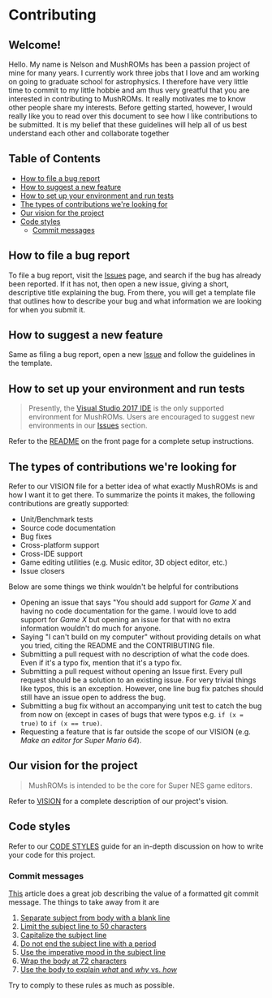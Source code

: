 # Contributing

## Welcome!
Hello. My name is Nelson and MushROMs has been a passion project of mine for many years. I currently work three jobs that I love and am working on going to graduate school for astrophysics. I therefore have very little time to commit to my little hobbie and am thus very greatful that you are interested in contributing to MushROMs. It really motivates me to know other people share my interests. Before getting started, however, I would really like you to read over this document to see how I like contributions to be submitted. It is my belief that these guidelines will help all of us best understand each other and collaborate together

## Table of Contents
* [How to file a bug report](#how-to-file-a-bug-report)
* [How to suggest a new feature](#how-to-suggest-a-new-feature)
* [How to set up your environment and run tests](#how-to-set-up-your-environment-and-run-tests)
* [The types of contributions we're looking for](#the-types-of-contributions-were-looking-for)
* [Our vision for the project](#our-vision-for-the-project)
* [Code styles](#code-styles)
    - [Commit messages](#commit-messages)

## How to file a bug report
To file a bug report, visit the [Issues](https://github.com/bonimy/MushROMs/issues) page, and search if the bug has already been reported. If it has not, then open a new issue, giving a short, descriptive title explaining the bug. From there, you will get a template file that outlines how to describe your bug and what information we are looking for when you submit it.

## How to suggest a new feature
Same as filing a bug report, open a new [Issue](https://github.com/bonimy/MushROMs/issues) and follow the guidelines in the template.

## How to set up your environment and run tests
> Presently, the [Visual Studio 2017 IDE](https://www.visualstudio.com/en-us/news/releasenotes/vs2017-relnotes) is the only supported environment for MushROMs. Users are encouraged to suggest new environments in our [Issues](https://github.com/bonimy/MushROMs/issues) section.

Refer to the [README](README.md#installation) on the front page for a complete setup instructions.

## The types of contributions we're looking for
Refer to our VISION file for a better idea of what exactly MushROMs is and how I want it to get there. To summarize the points it makes, the following contributions are greatly supported:
* Unit/Benchmark tests
* Source code documentation
* Bug fixes
* Cross-platform support
* Cross-IDE support
* Game editing utilities (e.g. Music editor, 3D object editor, etc.)
* Issue closers

Below are some things we think wouldn't be helpful for contributions
* Opening an issue that says "You should add support for _Game X_ and having no code documentation for the game. I would love to add support for _Game X_ but opening an issue for that with no extra information wouldn't do much for anyone.
* Saying "I can't build on my computer" without providing details on what you tried, citing the README and the CONTRIBUTING file.
* Submitting a pull request with no description of what the code does. Even if it's a typo fix, mention that it's a typo fix.
* Submitting a pull request without opening an Issue first. Every pull request should be a solution to an existing issue. For very trivial things like typos, this is an exception. However, one line bug fix patches should still have an issue open to address the bug.
* Submitting a bug fix without an accompanying unit test to catch the bug from now on (except in cases of bugs that were typos e.g. `if (x = true)` to `if (x == true)`.
* Requesting a feature that is far outside the scope of our VISION (e.g. _Make an editor for Super Mario 64_).

## Our vision for the project
> MushROMs is intended to be the core for Super NES game editors.

Refer to [VISION](VISION.md) for a complete description of our project's vision.

## Code styles
Refer to our [CODE STYLES](CODE_STYLES.md) guide for an in-depth discussion on how to write your code for this project.

### Commit messages
[This](https://chris.beams.io/posts/git-commit/) article does a great job describing the value of a formatted git commit message. The things to take away from it are
1. [Separate subject from body with a blank line](https://chris.beams.io/posts/git-commit/#separate)
2. [Limit the subject line to 50 characters](https://chris.beams.io/posts/git-commit/#limit-50)
3. [Capitalize the subject line](https://chris.beams.io/posts/git-commit/#capitalize)
4. [Do not end the subject line with a period](https://chris.beams.io/posts/git-commit/#end)
5. [Use the imperative mood in the subject line](https://chris.beams.io/posts/git-commit/#imperative)
6. [Wrap the body at 72 characters](https://chris.beams.io/posts/git-commit/#wrap-72)
7. [Use the body to explain _what_ and _why_ vs. _how_](https://chris.beams.io/posts/git-commit/#why-not-how)

Try to comply to these rules as much as possible.
